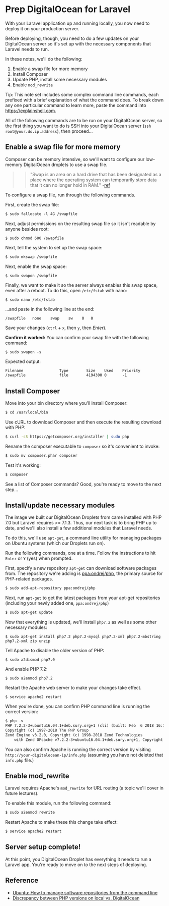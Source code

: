 # Prep DigitalOcean for Laravel
With your Laravel application up and running locally, you now need to deploy it on your production server.

Before deploying, though, you need to do a few updates on your DigitalOcean server so it's set up with the necessary components that Laravel needs to run.

In these notes, we'll do the following:

1. Enable a swap file for more memory
2. Install Composer
3. Update PHP, install some necessary modules
3. Enable `mod_rewrite`

Tip: This note set includes some complex command line commands, each prefixed with a brief explanation of what the command does. To break down any one particular command to learn more, paste the command into <https://explainshell.com>.

All of the following commands are to be run on your DigitalOcean server, so the first thing you want to do is SSH into your DigitalOcean server (`ssh root@your.do.ip.address`), then proceed...

## Enable a swap file for more memory
Composer can be memory intensive, so we'll want to configure our low-memory DigitalOcean droplets to use a swap file.

>> "Swap is an area on a hard drive that has been designated as a place where the operating system can temporarily store data that it can no longer hold in RAM." -[ref](https://www.digitalocean.com/community/tutorials/how-to-add-swap-on-ubuntu-14-04)

To configure a swap file, run through the following commands.

First, create the swap file:

```xml
$ sudo fallocate -l 4G /swapfile
```

Next, adjust permissions on the resulting swap file so it isn't readable by anyone besides root:

```
$ sudo chmod 600 /swapfile
```

Next, tell the system to set up the swap space:

```xml
$ sudo mkswap /swapfile
```

Next, enable the swap space:

```
$ sudo swapon /swapfile
```

Finally, we want to make it so the server always enables this swap space, even after a reboot. To do this, open `/etc/fstab` with nano:

```
$ sudo nano /etc/fstab
```

...and paste in the following line at the end:

```
/swapfile   none    swap    sw    0   0
```

Save your changes (`ctrl` + `x`, then `y`, then *Enter*).

__Confirm it worked:__
You can confirm your swap file with the following command:

```
$ sudo swapon -s
```

Expected output:

```xml
Filename                Type        Size    Used    Priority
/swapfile               file        4194300 0       -1
```


## Install Composer
Move into your bin directory where you'll install Composer:

```bash
$ cd /usr/local/bin
```

Use cURL to download Composer and then execute the resulting download with PHP:

```bash
$ curl -sS https://getcomposer.org/installer | sudo php
```

Rename the composer executable to `composer` so it's convenient to invoke:

```bash
$ sudo mv composer.phar composer
```

Test it's working:

```bash
$ composer
```

See a list of Composer commands? Good, you're ready to move to the next step...


## Install/update necessary modules
The image we built our DigitalOcean Droplets from came installed with PHP 7.0 but Laravel requires >= 7.1.3. Thus, our next task is to bring PHP up to date, and we'll also install a few additional modules that Laravel needs.

To do this, we'll use `apt-get`, a command line utility for managing packages on Ubuntu systems (which our Droplets run on).

Run the following commands, one at a time. Follow the instructions to hit `Enter` or `Y` (yes) when prompted.

First, specify a new repository `apt-get` can download software packages from. The repository we're adding is [ppa:ondrej/php](https://launchpad.net/~ondrej/+archive/ubuntu/php), the primary source for PHP-related packages.


```bash
$ sudo add-apt-repository ppa:ondrej/php
```


Next, run `apt-get` to get the latest packages from your apt-get repositories (including your newly added one, `ppa:ondrej/php`)

```bash
$ sudo apt-get update
```

Now that everything is updated, we'll install `php7.2` as well as some other necessary modules:
```
$ sudo apt-get install php7.2 php7.2-mysql php7.2-xml php7.2-mbstring php7.2-xml zip unzip
```

Tell Apache to disable the older version of PHP:
```
$ sudo a2dismod php7.0
```

And enable PHP 7.2:
```
$ sudo a2enmod php7.2
```

Restart the Apache web server to make your changes take effect.
```
$ service apache2 restart
```

When you're done, you can confirm PHP command line is running the correct version:

```xml
$ php -v
PHP 7.2.2-3+ubuntu16.04.1+deb.sury.org+1 (cli) (built: Feb  6 2018 16:11:23) ( NTS )
Copyright (c) 1997-2018 The PHP Group
Zend Engine v3.2.0, Copyright (c) 1998-2018 Zend Technologies
    with Zend OPcache v7.2.2-3+ubuntu16.04.1+deb.sury.org+1, Copyright (c) 1999-2018, by Zend Technologies
```

You can also confirm Apache is running the correct version by visiting `http://your-digitalocean-ip/info.php` (assuming you have not deleted that `info.php` file.)


## Enable mod_rewrite
Laravel requires Apache's `mod_rewrite` for URL routing (a topic we'll cover in future lectures).

To enable this module, run the following command:

```xml
$ sudo a2enmod rewrite
```

Restart Apache to make these this change take effect:
```xml
$ service apache2 restart
```




## Server setup complete!
At this point, you DigitalOcean Droplet has everything it needs to run a Laravel app. You're ready to move on to the next steps of deploying.


## Reference
+ [Ubuntu: How to manage software repositories from the command line](https://help.ubuntu.com/community/Repositories/CommandLine)
+ [Discrepancy between PHP versions on local vs. DigitalOcean](https://gist.github.com/susanBuck/f949e701c239a7468de64cd89fe0347b)
